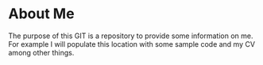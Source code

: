 # About Me
The purpose of this GIT is a repository to provide some information on me. For example I will populate this location with some sample code and my CV among other things.
